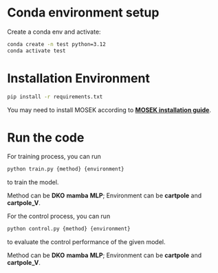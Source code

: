 # Conda environment setup

Create a conda env and activate:
```bash
conda create -n test python=3.12
conda activate test
```

# Installation Environment
```bash
pip install -r requirements.txt
```
You may need to install MOSEK according to **[MOSEK installation guide](https://docs.mosek.com/10.2/install/index.html)**.

# Run the code
For training process, you can run
```bash
python train.py {method} {environment}
```
to train the model.

Method can be **DKO** **mamba** **MLP**;
Environment can be **cartpole** and **cartpole_V**.

For the control process, you can run 
```bash
python control.py {method} {environment}
```
to evaluate the control performance of the given model.

Method can be **DKO** **mamba** **MLP**;
Environment can be **cartpole** and **cartpole_V**.


